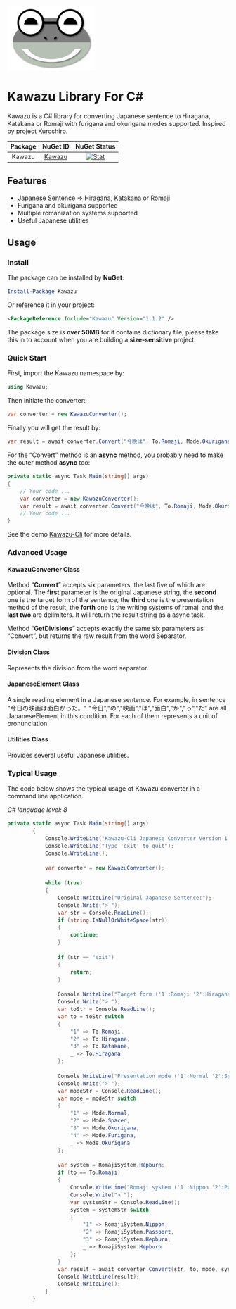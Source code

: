 <img src="README.assets/Kawazu.png" alt="Kawazu" width="200" />

# Kawazu Library For C#

Kawazu is a C# library for converting Japanese sentence to Hiragana, Katakana or Romaji with furigana and okurigana modes supported. Inspired by project Kuroshiro.

| Package |                    NuGet ID                     |                         NuGet Status                         |
| :-----: | :---------------------------------------------: | :----------------------------------------------------------: |
| Kawazu  | [Kawazu](https://www.nuget.org/packages/Kawazu) | [![Stat](https://img.shields.io/nuget/v/Kawazu.svg)](https://www.nuget.org/packages/Kawazu) |



## Features

- Japanese Sentence => Hiragana, Katakana or Romaji
- Furigana and okurigana supported
- Multiple romanization systems supported
- Useful Japanese utilities

## Usage

### Install

The package can be installed by **NuGet**:

```powershell
Install-Package Kawazu
```

Or reference it in your project:

```xml
<PackageReference Include="Kawazu" Version="1.1.2" />
```

The package size is **over 50MB** for it contains dictionary file, please take this in to account when you are building a **size-sensitive** project.

### Quick Start

First, import the Kawazu namespace by:

```c#
using Kawazu;
```

Then initiate the converter:

```c#
var converter = new KawazuConverter();
```

Finally you will get the result by:

```c#
var result = await converter.Convert("今晩は", To.Romaji, Mode.Okurigana, RomajiSystem.Hepburn, "(", ")");
```

For the “Convert” method is an **async** method, you probably need to make the outer method **async** too:

```c#
private static async Task Main(string[] args)
{
    // Your code ...
    var converter = new KawazuConverter();
    var result = await converter.Convert("今晩は", To.Romaji, Mode.Okurigana, RomajiSystem.Hepburn, "(", ")");
    // Your code ...
}
```

See the demo [Kawazu-Cli](https://github.com/Cutano/Kawazu/tree/master/Kawazu-Cli) for more details.

### Advanced Usage

#### KawazuConverter Class

Method “**Convert**” accepts six parameters, the last five of which are optional. The **first** parameter is the original Japanese string, the **second** one is the target form of the sentence, the **third** one is the presentation method of the result, the **forth** one is the writing systems of romaji and the **last two** are delimiters. It will return the result string as a async task.

Method “**GetDivisions**” accepts exactly the same six parameters as “Convert”, but returns the raw result from the word Separator.

#### Division Class

Represents the division from the word separator.

#### JapaneseElement Class

A single reading element in a Japanese sentence.
For example, in sentence "今日の映画は面白かった。"
"今日","の","映画","は","面白","か","っ","た" are all JapaneseElement in this condition.
For each of them represents a unit of pronunciation.

#### Utilities Class

Provides several useful Japanese utilities.

### Typical Usage

The code below shows the typical usage of Kawazu converter in a command line application.

*C# language level: 8*

```c#
private static async Task Main(string[] args)
        {
            Console.WriteLine("Kawazu-Cli Japanese Converter Version 1.0.0");
            Console.WriteLine("Type 'exit' to quit");
            Console.WriteLine();
            
            var converter = new KawazuConverter();

            while (true)
            {
                Console.WriteLine("Original Japanese Sentence:");
                Console.Write("> ");
                var str = Console.ReadLine();
                if (string.IsNullOrWhiteSpace(str))
                {
                    continue;
                }

                if (str == "exit")
                {
                    return;
                }
                
                Console.WriteLine("Target form ('1':Romaji '2':Hiragana '3':Katakana Default:Hiragana):");
                Console.Write("> ");
                var toStr = Console.ReadLine();
                var to = toStr switch
                {
                    "1" => To.Romaji,
                    "2" => To.Hiragana,
                    "3" => To.Katakana,
                    _ => To.Hiragana
                };
                
                Console.WriteLine("Presentation mode ('1':Normal '2':Spaced '3':Okurigana '4':Furigana Default:Okurigana):");
                Console.Write("> ");
                var modeStr = Console.ReadLine();
                var mode = modeStr switch
                {
                    "1" => Mode.Normal,
                    "2" => Mode.Spaced,
                    "3" => Mode.Okurigana,
                    "4" => Mode.Furigana,
                    _ => Mode.Okurigana
                };

                var system = RomajiSystem.Hepburn;
                if (to == To.Romaji)
                {
                    Console.WriteLine("Romaji system ('1':Nippon '2':Passport '3':Hepburn Default:Hepburn):");
                    Console.Write("> ");
                    var systemStr = Console.ReadLine();
                    system = systemStr switch
                    {
                        "1" => RomajiSystem.Nippon,
                        "2" => RomajiSystem.Passport,
                        "3" => RomajiSystem.Hepburn,
                        _ => RomajiSystem.Hepburn
                    };
                }
                var result = await converter.Convert(str, to, mode, system, "(", ")");
                Console.WriteLine(result);
                Console.WriteLine();
            }
        }
```

